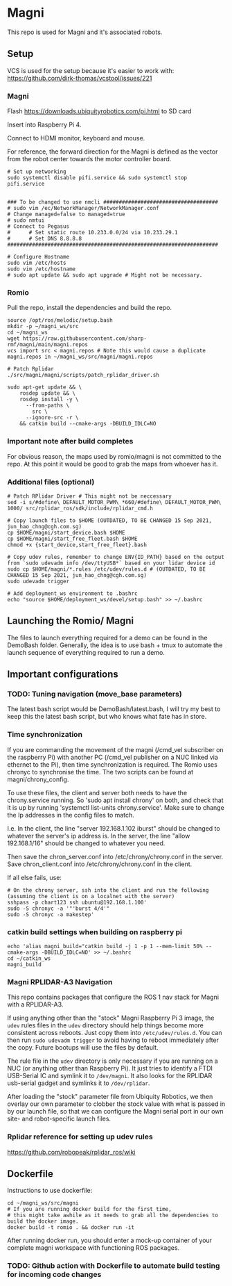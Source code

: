 # Magni
This repo is used for Magni and it's associated robots.

## Setup
VCS is used for the setup because it's easier to work with:
https://github.com/dirk-thomas/vcstool/issues/221

### Magni
Flash https://downloads.ubiquityrobotics.com/pi.html to SD card

Insert into Raspberry Pi 4.

Connect to HDMI monitor, keyboard and mouse.

For reference, the forward direction for the Magni is defined as the vector from the robot center towards the motor controller board.
```
# Set up networking
sudo systemctl disable pifi.service && sudo systemctl stop pifi.service


### To be changed to use nmcli #####################################
# sudo vim /ec/NetworkManager/NetworkManager.conf                                             # Change managed=false to managed=true
# sudo nmtui                                                                                  # Connect to Pegasus 
#      # Set static route 10.233.0.0/24 via 10.233.29.1
#      # Set DNS 8.8.8.8
####################################################################

# Configure Hostname
sudo vim /etc/hosts
sudo vim /etc/hostname                                                                      
# sudo apt update && sudo apt upgrade # Might not be necessary.
```
### Romio
Pull the repo, install the dependencies and build the repo.
```
source /opt/ros/melodic/setup.bash
mkdir -p ~/magni_ws/src
cd ~/magni_ws
wget https://raw.githubusercontent.com/sharp-rmf/magni/main/magni.repos
vcs import src < magni.repos # Note this would cause a duplicate magni.repos in ~/magni_ws/src/magni/magni.repos

# Patch Rplidar
./src/magni/magni/scripts/patch_rplidar_driver.sh 

sudo apt-get update && \
    rosdep update && \
    rosdep install -y \
      --from-paths \
        src \
      --ignore-src -r \
    && catkin build --cmake-args -DBUILD_IDLC=NO
```
### Important note after build completes
For obvious reason, the maps used by romio/magni is not committed to the repo. At this point it would be good to grab the maps from whoever has it.
### Additional files (optional)

```
# Patch RPlidar Driver # This might not be neccessary
sed -i s/#define\ DEFAULT_MOTOR_PWM\ *660/#define\ DEFAULT_MOTOR_PWM\ 1000/ src/rplidar_ros/sdk/include/rplidar_cmd.h

# Copy launch files to $HOME (OUTDATED, TO BE CHANGED 15 Sep 2021, jun_hao_chng@cgh.com.sg)
cp $HOME/magni/start_device.bash $HOME
cp $HOME/magni/start_free_fleet.bash $HOME
chmod +x {start_device,start_free_fleet}.bash

# Copy udev rules, remember to change ENV{ID_PATH} based on the output from `sudo udevadm info /dev/ttyUSB*` based on your lidar device id 
sudo cp $HOME/magni/*.rules /etc/udev/rules.d # (OUTDATED, TO BE CHANGED 15 Sep 2021, jun_hao_chng@cgh.com.sg)
sudo udevadm trigger

# Add deployment_ws environment to .bashrc
echo "source $HOME/deployment_ws/devel/setup.bash" >> ~/.bashrc
```
## Launching the Romio/ Magni
The files to launch everything required for a demo can be found in the DemoBash folder.
Generally, the idea is to use bash + tmux to automate the launch sequence of everything required to run a demo.

## Important configurations

### TODO: Tuning navigation (move_base parameters)

The latest bash script would be DemoBash/latest.bash, I will try my best to keep this the latest bash script, but who knows what fate has in store. 



### Time synchronization
If you are commanding the movement of the magni (/cmd_vel subscriber on the raspberry Pi) with another PC (/cmd_vel publisher on a NUC linked via ethernet to the Pi), then time synchronization is required. The Romio uses chronyc to synchronise the time. The two scripts can be found at magni/chrony_config.

To use these files, the client and server both needs to have the chrony.service running. So 'sudo apt install chrony' on both, and check that it is up by running 'systemctl list-units chrony.service'. Make sure to change the Ip addresses in the config files to match.

I.e. In the client, the line "server 192.168.1.102 iburst" should be changed to whatever the server's ip address is. In the server, the line "allow 192.168.1/16" should be changed to whatever you need.

Then save the chron_server.conf into /etc/chrony/chrony.conf in the server. Save chron_client.conf into /etc/chrony/chrony.conf in the client.

If all else fails, use:
```
# On the chrony server, ssh into the client and run the following (assuming the client is on a localnet with the server)
sshpass -p chart123 ssh ubuntu@192.168.1.100'
sudo -S chronyc -a '"'burst 4/4'"
sudo -S chronyc -a makestep'
```
### catkin build settings when building on raspberry pi
```
echo 'alias magni_build="catkin build -j 1 -p 1 --mem-limit 50% --cmake-args -DBUILD_IDLC=NO' >> ~/.bashrc
cd ~/catkin_ws 
magni_build
```
### Magni RPLIDAR-A3 Navigation

This repo contains packages that configure the ROS 1 nav stack for Magni with a
RPLIDAR-A3.

If using anything other than the "stock" Magni Raspberry Pi 3 image, the
`udev` rules files in the `udev` directory should help things become more
consistent across reboots. Just copy them into `/etc/udev/rules.d`. You can
then run `sudo udevadm trigger` to avoid having to reboot immediately after
the copy. Future bootups will use the files by default.

The rule file in the `udev` directory is only necessary if you are running
on a NUC (or anything other than Raspberry Pi). It just tries to identify
a FTDI USB-Serial IC and symlink it to `/dev/magni`. It also looks for the
RPLIDAR usb-serial gadget and symlinks it to `/dev/rplidar`.

After loading the "stock" parameter file from Ubiquity Robotics, we then
overlay our own parameter to clobber the stock value with what is passed
in by our launch file, so that we can configure the Magni serial port in
our own site- and robot-specific launch files.

### Rplidar reference for setting up udev rules
https://github.com/robopeak/rplidar_ros/wiki

## Dockerfile
Instructions to use dockerfile:
```
cd ~/magni_ws/src/magni
# If you are running docker build for the first time, 
# this might take awhile as it needs to grab all the dependencies to build the docker image.
docker build -t romio . && docker run -it 
```
After running docker run, you should enter a mock-up container of your complete magni workspace with functioning ROS packages.

### TODO: Github action with Dockerfile to automate build testing for incoming code changes

